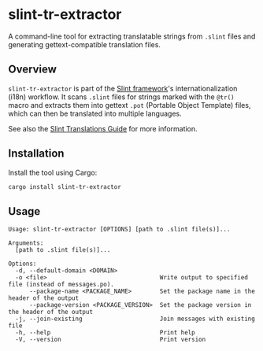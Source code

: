 <!-- Copyright © SixtyFPS GmbH <info@slint.dev> ; SPDX-License-Identifier: GPL-3.0-only OR LicenseRef-Slint-Royalty-free-2.0 OR LicenseRef-Slint-Software-3.0 -->

# slint-tr-extractor

A command-line tool for extracting translatable strings from `.slint` files and generating gettext-compatible translation files.

## Overview

`slint-tr-extractor` is part of the [Slint framework](https://slint.dev)'s internationalization (i18n) workflow.
It scans `.slint` files for strings marked with the `@tr()` macro and extracts them into gettext `.pot`
(Portable Object Template) files, which can then be translated into multiple languages.

See also the [Slint Translations Guide](https://docs.slint.dev/latest/docs/slint/guide/development/translations/) for more information.

## Installation

Install the tool using Cargo:

```bash
cargo install slint-tr-extractor
```

## Usage

```
Usage: slint-tr-extractor [OPTIONS] [path to .slint file(s)]...

Arguments:
  [path to .slint file(s)]...

Options:
  -d, --default-domain <DOMAIN>
  -o <file>                                Write output to specified file (instead of messages.po).
      --package-name <PACKAGE_NAME>        Set the package name in the header of the output
      --package-version <PACKAGE_VERSION>  Set the package version in the header of the output
  -j, --join-existing                      Join messages with existing file
  -h, --help                               Print help
  -V, --version                            Print version
```

